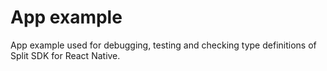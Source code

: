 # App example

App example used for debugging, testing and checking type definitions of Split SDK for React Native.
